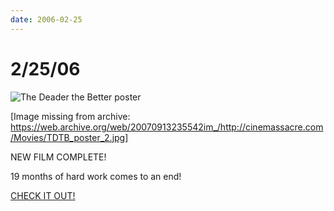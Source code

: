 ```yaml
---
date: 2006-02-25
---
```

# 2/25/06

![The Deader the Better poster](https://i.imgur.com/RfZbf5q.jpg)

[Image missing from archive: https://web.archive.org/web/20070913235542im_/http://cinemassacre.com/Movies/TDTB_poster_2.jpg]

NEW FILM COMPLETE!

19 months of hard work comes to an end!

[CHECK IT OUT!](https://web.archive.org/web/20070913235542/http://cinemassacre.com/Movies/125_TDTB.mov "Link to The Deader the Better")